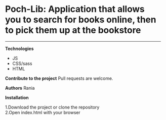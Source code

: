 # Poch-Lib: Application that allows you to search for books online, then to pick them up at the bookstore

---

**Technologies**
 - JS
 - CSS/sass
 - HTML

**Contribute to the project**
 Pull requests are welcome.

**Authors**
 Rania

**Installation**

 1.Download the project or clone the repository  
 2.Open index.html with your browser